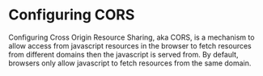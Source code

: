 # Configuring CORS

Configuring Cross Origin Resource Sharing, aka CORS, is a mechanism to allow access from javascript resources in the browser to fetch resources from different domains then the javascript is served from. By default, browsers only allow javascript to fetch resources from the same domain.
